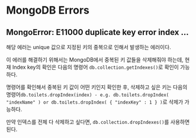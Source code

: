 # MongoDB Errors

## MongoError: E11000 duplicate key error index ...

해당 에러는 unique 값으로 지정된 키의 중복으로 인해서 발생하는 에러이다. 

이 에러를 해결하기 위해서는 MongoDB에서 중복된 키 값들을 삭제해줘야 하는데, 현재 Index key의 확인은 다음의 명령어 `db.collection.getIndexes()`로 확인이 가능하다.

명령어를 확인해서 중복된 키 값이 어떤 키인지 확인한 후, 삭제하고 싶은 키는 다음의 명령어`db.toilets.dropIndex(index) - e.g. db.toilets.dropIndex( "indexName" ) or db.toilets.dropIndex( { "indexKey" : 1 } )`로 삭제가 가능하다. 

만약 인덱스를 전체 다 삭제하고 싶다면, `db.collection.dropIndexes()`를 사용하면 된다.